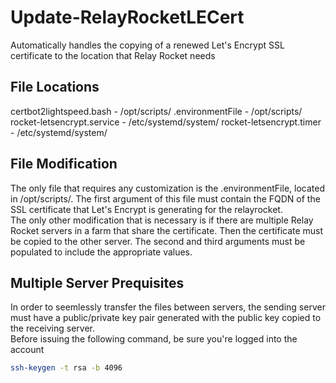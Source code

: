 # Update-RelayRocketLECert
Automatically handles the copying of a renewed Let's Encrypt SSL certificate to the location that Relay Rocket needs

## File Locations
certbot2lightspeed.bash - /opt/scripts/
.environmentFile - /opt/scripts/
rocket-letsencrypt.service - /etc/systemd/system/
rocket-letsencrypt.timer - /etc/systemd/system/

## File Modification
The only file that requires any customization is the .environmentFile, located in /opt/scripts/.  The first argument of this file must contain the FQDN of the SSL certificate that Let's Encrypt is generating for the relayrocket.  
The only other modification that is necessary is if there are multiple Relay Rocket servers in a farm that share the certificate.  Then the certificate must be copied to the other server.  The second and third arguments must be populated to include the appropriate values.

## Multiple Server Prequisites
In order to seemlessly transfer the files between servers, the sending server must have a public/private key pair generated with the public key copied to the receiving server.  
Before issuing the following command, be sure you're logged into the account
```bash
ssh-keygen -t rsa -b 4096
```
